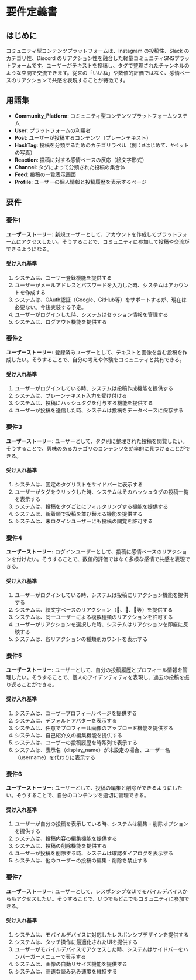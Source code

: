 # 要件定義書

## はじめに

コミュニティ型コンテンツプラットフォームは、Instagram の投稿性、Slack のカテゴリ性、Discord のリアクション性を融合した軽量コミュニティSNSプラットフォームです。ユーザーがテキストを投稿し、タグで整理されたチャンネルのような空間で交流できます。従来の「いいね」や数値的評価ではなく、感情ベースのリアクションで共感を表現することが特徴です。

## 用語集

- **Community_Platform**: コミュニティ型コンテンツプラットフォームシステム
- **User**: プラットフォームの利用者
- **Post**: ユーザーが投稿するコンテンツ（プレーンテキスト）
- **HashTag**: 投稿を分類するためのカテゴリラベル（例：#はじめて、#ペットの写真）
- **Reaction**: 投稿に対する感情ベースの反応（絵文字形式）
- **Channel**: タグによって分類された投稿の集合体
- **Feed**: 投稿の一覧表示画面
- **Profile**: ユーザーの個人情報と投稿履歴を表示するページ

## 要件

### 要件1

**ユーザーストーリー:** 新規ユーザーとして、アカウントを作成してプラットフォームにアクセスしたい。そうすることで、コミュニティに参加して投稿や交流ができるようになる。

#### 受け入れ基準

1. システムは、ユーザー登録機能を提供する
2. ユーザーがメールアドレスとパスワードを入力した時、システムはアカウントを作成する
3. システムは、OAuth認証（Google、GitHub等）をサポートするが、現在は必要ない。今後実装する予定。
4. ユーザーがログインした時、システムはセッション情報を管理する
5. システムは、ログアウト機能を提供する

### 要件2

**ユーザーストーリー:** 登録済みユーザーとして、テキストと画像を含む投稿を作成したい。そうすることで、自分の考えや体験をコミュニティと共有できる。

#### 受け入れ基準

1. ユーザーがログインしている時、システムは投稿作成機能を提供する
2. システムは、プレーンテキスト入力を受け付ける
3. システムは、投稿にハッシュタグを付与する機能を提供する
4. ユーザーが投稿を送信した時、システムは投稿をデータベースに保存する

### 要件3

**ユーザーストーリー:** ユーザーとして、タグ別に整理された投稿を閲覧したい。そうすることで、興味のあるカテゴリのコンテンツを効率的に見つけることができる。

#### 受け入れ基準

1. システムは、固定のタグリストをサイドバーに表示する
2. ユーザーがタグをクリックした時、システムはそのハッシュタグの投稿一覧を表示する
3. システムは、投稿をタグごとにフィルタリングする機能を提供する
4. システムは、新着順で投稿を並び替える機能を提供する
5. システムは、未ログインユーザーにも投稿の閲覧を許可する

### 要件4

**ユーザーストーリー:** ログインユーザーとして、投稿に感情ベースのリアクションを付けたい。そうすることで、数値的評価ではなく多様な感情で共感を表現できる。

#### 受け入れ基準

1. ユーザーがログインしている時、システムは投稿にリアクション機能を提供する
2. システムは、絵文字ベースのリアクション（👏、💖、🤣等）を提供する
3. システムは、同一ユーザーによる複数種類のリアクションを許可する
4. ユーザーがリアクションを選択した時、システムはリアクションを即座に反映する
5. システムは、各リアクションの種類別カウントを表示する

### 要件5

**ユーザーストーリー:** ユーザーとして、自分の投稿履歴とプロフィール情報を管理したい。そうすることで、個人のアイデンティティを表現し、過去の投稿を振り返ることができる。

#### 受け入れ基準

1. システムは、ユーザープロフィールページを提供する
2. システムは、デフォルトアバターを表示する
3. システムは、任意でプロフィール画像のアップロード機能を提供する
4. システムは、自己紹介文の編集機能を提供する
5. システムは、ユーザーの投稿履歴を時系列で表示する
6. システムは、表示名（display_name）が未設定の場合、ユーザー名（username）を代わりに表示する

### 要件6

**ユーザーストーリー:** ユーザーとして、投稿の編集と削除ができるようにしたい。そうすることで、自分のコンテンツを適切に管理できる。

#### 受け入れ基準

1. ユーザーが自分の投稿を表示している時、システムは編集・削除オプションを提供する
2. システムは、投稿内容の編集機能を提供する
3. システムは、投稿の削除機能を提供する
4. ユーザーが投稿を削除する時、システムは確認ダイアログを表示する
5. システムは、他のユーザーの投稿の編集・削除を禁止する

### 要件7

**ユーザーストーリー:** ユーザーとして、レスポンシブなUIでモバイルデバイスからもアクセスしたい。そうすることで、いつでもどこでもコミュニティに参加できる。

#### 受け入れ基準

1. システムは、モバイルデバイスに対応したレスポンシブデザインを提供する
2. システムは、タッチ操作に最適化されたUIを提供する
3. ユーザーがモバイルデバイスでアクセスした時、システムはサイドバーをハンバーガーメニューで表示する
4. システムは、画像の自動リサイズ機能を提供する
5. システムは、高速な読み込み速度を維持する